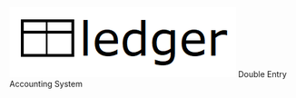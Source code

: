 <img src="https://github.com/rishadsanian/ledger/blob/main/logos/logowhite.png?raw=true " alt="Ledger"> 
Double Entry Accounting System
